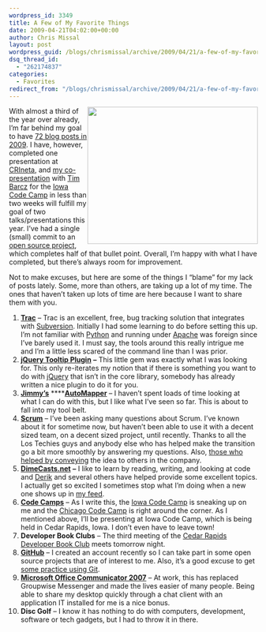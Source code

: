 ```yaml
---
wordpress_id: 3349
title: A Few of My Favorite Things
date: 2009-04-21T04:02:00+00:00
author: Chris Missal
layout: post
wordpress_guid: /blogs/chrismissal/archive/2009/04/21/a-few-of-my-favorite-things.aspx
dsq_thread_id:
  - "262174837"
categories:
  - Favorites
redirect_from: "/blogs/chrismissal/archive/2009/04/21/a-few-of-my-favorite-things.aspx/"
---
```

<div class="wlWriterEditableSmartContent" style="padding-right: 0px;padding-left: 0px;float: right;padding-bottom: 0px;margin: 0px;padding-top: 0px">
  <a href="//lostechies.com/chrismissal/files/2011/03/dog_192182_11118x6_2C225E35.jpg" rel="thumbnail"><img src="//lostechies.com/chrismissal/files/2011/03/dog_192182_1111_6E28CD76.png" border="0" width="345" height="278" /></a>
</div>

With almost a third of the year over already, I&rsquo;m far behind my goal to have <a title="Chris' Year in Review 2008" href="http://dumpsterdoggy.com/articles/?chris-year-in-review-2008" target="_blank">72 blog posts in 2009</a>. I have, however, completed one presentation at <a title="CRIneta" href="http://crineta.org" target="_blank">CRIneta</a>, and <a title="Beginner's Guide to Unit Tests" href="http://iowacodecamp.com/Sessions.aspx" target="_blank">my co-presentation</a> with <a title="Tim Barcz" href="http://devlicio.us/blogs/tim_barcz/" target="_blank">Tim Barcz</a> for the <a title="Iowa Code Camp" href="http://iowacodecamp.com" target="_blank">Iowa Code Camp</a> in less than two weeks will fulfill my goal of two talks/presentations this year. I&rsquo;ve had a single (small) commit to an <a title="Docu" href="http://docu.jagregory.com/" target="_blank">open source project</a>, which completes half of that bullet point. Overall, I&rsquo;m happy with what I have completed, but there&rsquo;s always room for improvement.

Not to make excuses, but here are some of the things I &ldquo;blame&rdquo; for my lack of posts lately. Some, more than others, are taking up a lot of my time. The ones that haven&rsquo;t taken up lots of time are here because I want to share them with you.

  1. <a title="Trac" href="http://trac.edgewall.org/" target="_blank"><b>Trac</b></a> &#8211; Trac is an excellent, free, bug tracking solution that integrates with <a title="Subversion" href="http://subversion.tigris.org/" target="_blank">Subversion</a>. Initially I had some learning to do before setting this up. I&rsquo;m not familiar with <a title="Python" href="http://www.python.org/" target="_blank">Python</a> and running under <a title="Apache Http Server Project" href="http://httpd.apache.org/download.cgi" target="_blank">Apache</a> was foreign since I&rsquo;ve barely used it. I must say, the tools around this really intrigue me and I&rsquo;m a little less scared of the command line than I was prior. 
  2. <a title="jQuery Tooltip Plugin" href="http://bassistance.de/jquery-plugins/jquery-plugin-tooltip/" target="_blank"><b>jQuery Tooltip Plugin</b></a> **&ndash;** This little gem was exactly what I was looking for. This only re-iterates my notion that if there is something you want to do with <a title="jQuery" href="http://jquery.com" target="_blank">jQuery</a> that isn&rsquo;t in the core library, somebody has already written a nice plugin to do it for you. 
  3. <a href="/blogs/jimmy_bogard/default.aspx" target="_blank"><b>Jimmy&rsquo;s</b></a> ****<a href="http://automapper.codeplex.com/" target="_blank"><b>AutoMapper</b></a> &ndash; I haven&rsquo;t spent loads of time looking at what I can do with this, but I like what I&rsquo;ve seen so far. This is about to fall into my tool belt. 
  4. <a href="http://en.wikipedia.org/wiki/Scrum_(development)" target="_blank"><b>Scrum</b></a> &ndash; I&rsquo;ve been asking many questions about Scrum. I&rsquo;ve known about it for sometime now, but haven&rsquo;t been able to use it with a decent sized team, on a decent sized project, until recently. Thanks to all the Los Techies guys and anybody else who has helped make the transition go a bit more smoothly by answering my questions. Also, <a title="Scrum in Under 10 Minutes" href="http://tinyurl.com/ScrumIn10Minutes" target="_blank">those who helped by conveying</a> the idea to others in the company. 
  5. <a title="DimeCasts.Net" href="http://dimecasts.net" target="_blank"><b>DimeCasts.net</b></a> **&ndash;** I like to learn by reading, writing, and looking at code and <a href="http://devlicious.com/blogs/derik_whittaker/" target="_blank">Derik</a> and several others have helped provide some excellent topics. I actually get so excited I sometimes stop what I&rsquo;m doing when a new one shows up in <a href="http://www.google.com/reader/shared/00195898312361605317" target="_blank">my feed</a>. 
  6. <a href="http://www.thedevcommunity.org/codecamps/manifesto.aspx" target="_blank"><b>Code Camps</b></a> &#8211; As I write this, the <a href="http://iowacodecamp.com" target="_blank">Iowa Code Camp</a> is sneaking up on me and the <a href="http://chicagocodecamp.com/" target="_blank">Chicago Code Camp</a> is right around the corner. As I mentioned above, I&rsquo;ll be presenting at Iowa Code Camp, which is being held in Cedar Rapids, Iowa. I don&rsquo;t even have to leave town! 
  7. **Developer Book Clubs** &ndash; The third meeting of the <a title="Cedar Rapids Developer Book Club" href="http://bookclub.crineta.org" target="_blank">Cedar Rapids Developer Book Club</a> meets tomorrow night. 
  8. <a href="http://github.com" target="_blank"><b>GitHub</b></a> &ndash; I created an account recently so I can take part in some open source projects that are of interest to me. Also, it&rsquo;s a good excuse to get <a href="http://twitter.com/ChrisMissal/status/1567452114" target="_blank">some practice using Git</a>. 
  9. <a title="Microsoft Office Communicator 2007" href="http://www.microsoft.com/uc/products/oc2007.mspx" target="_blank"><b>Microsoft Office Communicator 2007</b></a> &ndash; At work, this has replaced Groupwise Messenger and made the lives easier of many people. Being able to share my desktop quickly through a chat client with an application IT installed for me is a nice bonus. 
 10. **Disc Golf** &ndash; I know it has nothing to do with computers, development, software or tech gadgets, but I had to throw it in there.